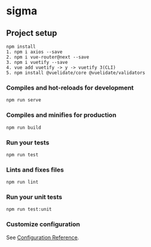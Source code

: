 # sigma

## Project setup
```
npm install
1. npm i axios --save
2. npm i vue-router@next --save
3. npm i vuetify --save
4. vue add vuetify -> y -> vuetify 3(CLI)
5. npm install @vuelidate/core @vuelidate/validators
```

### Compiles and hot-reloads for development
```
npm run serve
```

### Compiles and minifies for production
```
npm run build
```

### Run your tests
```
npm run test
```

### Lints and fixes files
```
npm run lint
```

### Run your unit tests
```
npm run test:unit
```

### Customize configuration
See [Configuration Reference](https://cli.vuejs.org/config/).
